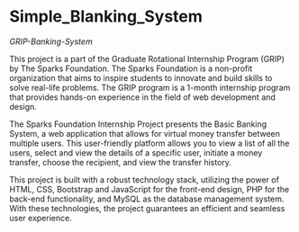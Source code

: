 # Simple_Blanking_System
*GRIP-Banking-System*

This project is a part of the Graduate Rotational Internship Program (GRIP) by The Sparks Foundation. The Sparks Foundation is a non-profit organization that aims to inspire students to innovate and build skills to solve real-life problems. The GRIP program is a 1-month internship program that provides hands-on experience in the field of web development and design.

The Sparks Foundation Internship Project presents the Basic Banking System, a web application that allows for virtual money transfer between multiple users. This user-friendly platform allows you to view a list of all the users, select and view the details of a specific user, initiate a money transfer, choose the recipient, and view the transfer history.

This project is built with a robust technology stack, utilizing the power of HTML, CSS, Bootstrap and JavaScript for the front-end design, PHP for the back-end functionality, and MySQL as the database management system. With these technologies, the project guarantees an efficient and seamless user experience.
         
 

